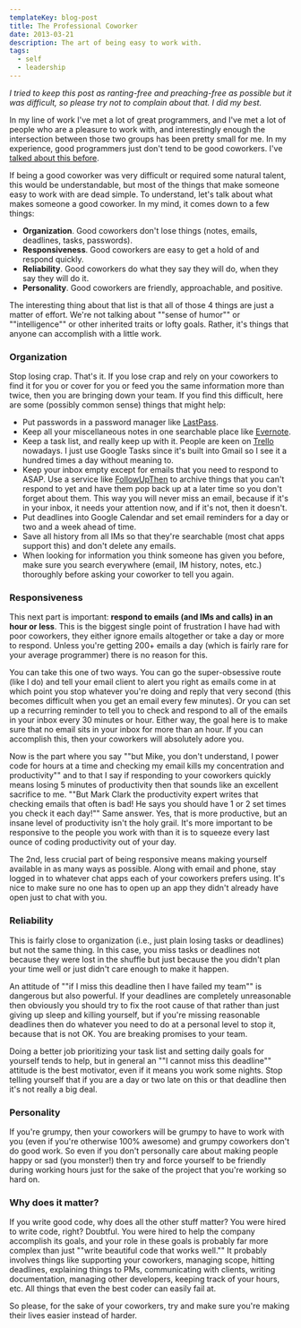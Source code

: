 ```yaml
---
templateKey: blog-post
title: The Professional Coworker
date: 2013-03-21
description: The art of being easy to work with.
tags:
  - self
  - leadership
---
```


_I tried to keep this post as ranting-free and preaching-free as possible but it was difficult, so please try not to complain about that. I did my best._

In my line of work I've met a lot of great programmers, and I've met a lot of people who are a pleasure to work with, and interestingly enough the intersection between those two groups has been pretty small for me. In my experience, good programmers just don't tend to be good coworkers. I've [talked about this before](/ramblings/coding-skill-vs-employee-skill).

If being a good coworker was very difficult or required some natural talent, this would be understandable, but most of the things that make someone easy to work with are dead simple. To understand, let's talk about what makes someone a good coworker. In my mind, it comes down to a few things:

*   **Organization**. Good coworkers don't lose things (notes, emails, deadlines, tasks, passwords).
*   **Responsiveness**. Good coworkers are easy to get a hold of and respond quickly.
*   **Reliability**. Good coworkers do what they say they will do, when they say they will do it.
*   **Personality**. Good coworkers are friendly, approachable, and positive.

The interesting thing about that list is that all of those 4 things are just a matter of effort. We're not talking about ""sense of humor"" or ""intelligence"" or other inherited traits or lofty goals. Rather, it's things that anyone can accomplish with a little work.

### Organization

Stop losing crap. That's it. If you lose crap and rely on your coworkers to find it for you or cover for you or feed you the same information more than twice, then you are bringing down your team. If you find this difficult, here are some (possibly common sense) things that might help:

*   Put passwords in a password manager like [LastPass](http://lastpass.com).
*   Keep all your miscellaneous notes in one searchable place like [Evernote](http://evernote.com).
*   Keep a task list, and really keep up with it. People are keen on [Trello](http://trello.com) nowadays. I just use Google Tasks since it's built into Gmail so I see it a hundred times a day without meaning to.
*   Keep your inbox empty except for emails that you need to respond to ASAP. Use a service like [FollowUpThen](http://followupthen.com) to archive things that you can't respond to yet and have them pop back up at a later time so you don't forget about them. This way you will never miss an email, because if it's in your inbox, it needs your attention now, and if it's not, then it doesn't.
*   Put deadlines into Google Calendar and set email reminders for a day or two and a week ahead of time.
*   Save all history from all IMs so that they're searchable (most chat apps support this) and don't delete any emails.
*   When looking for information you think someone has given you before, make sure you search everywhere (email, IM history, notes, etc.) thoroughly before asking your coworker to tell you again.

### Responsiveness

This next part is important: **respond to emails (and IMs and calls) in an hour or less**. This is the biggest single point of frustration I have had with poor coworkers, they either ignore emails altogether or take a day or more to respond. Unless you're getting 200+ emails a day (which is fairly rare for your average programmer) there is no reason for this.

You can take this one of two ways. You can go the super-obsessive route (like I do) and tell your email client to alert you right as emails come in at which point you stop whatever you're doing and reply that very second (this becomes difficult when you get an email every few minutes). Or you can set up a recurring reminder to tell you to check and respond to all of the emails in your inbox every 30 minutes or hour. Either way, the goal here is to make sure that no email sits in your inbox for more than an hour. If you can accomplish this, then your coworkers will absolutely adore you.

Now is the part where you say ""but Mike, you don't understand, I power code for hours at a time and checking my email kills my concentration and productivity"" and to that I say if responding to your coworkers quickly means losing 5 minutes of productivity then that sounds like an excellent sacrifice to me. ""But Mark Clark the productivity expert writes that checking emails that often is bad! He says you should have 1 or 2 set times you check it each day!"" Same answer. Yes, that is more productive, but an insane level of productivity isn't the holy grail. It's more important to be responsive to the people you work with than it is to squeeze every last ounce of coding productivity out of your day.

The 2nd, less crucial part of being responsive means making yourself available in as many ways as possible. Along with email and phone, stay logged in to whatever chat apps each of your coworkers prefers using. It's nice to make sure no one has to open up an app they didn't already have open just to chat with you.

### Reliability

This is fairly close to organization (i.e., just plain losing tasks or deadlines) but not the same thing. In this case, you miss tasks or deadlines not because they were lost in the shuffle but just because the you didn't plan your time well or just didn't care enough to make it happen.

An attitude of ""if I miss this deadline then I have failed my team"" is dangerous but also powerful. If your deadlines are completely unreasonable then obviously you should try to fix the root cause of that rather than just giving up sleep and killing yourself, but if you're missing reasonable deadlines then do whatever you need to do at a personal level to stop it, because that is not OK. You are breaking promises to your team.

Doing a better job prioritizing your task list and setting daily goals for yourself tends to help, but in general an ""I cannot miss this deadline"" attitude is the best motivator, even if it means you work some nights. Stop telling yourself that if you are a day or two late on this or that deadline then it's not really a big deal.

### Personality

If you're grumpy, then your coworkers will be grumpy to have to work with you (even if you're otherwise 100% awesome) and grumpy coworkers don't do good work. So even if you don't personally care about making people happy or sad (you monster!) then try and force yourself to be friendly during working hours just for the sake of the project that you're working so hard on.

### Why does it matter?

If you write good code, why does all the other stuff matter? You were hired to write code, right? Doubtful. You were hired to help the company accomplish its goals, and your role in these goals is probably far more complex than just ""write beautiful code that works well."" It probably involves things like supporting your coworkers, managing scope, hitting deadlines, explaining things to PMs, communicating with clients, writing documentation, managing other developers, keeping track of your hours, etc. All things that even the best coder can easily fail at.

So please, for the sake of your coworkers, try and make sure you're making their lives easier instead of harder.